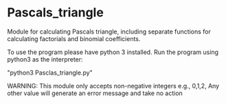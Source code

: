 # Pascals_triangle
Module for calculating Pascals triangle, including separate functions for calculating factorials and binomial coefficients.

To use the program please have python 3 installed.
Run the program using python3 as the interpreter:

"python3 Pasclas_triangle.py"

WARNING:
This module only accepts non-negative integers e.g., 0,1,2,
Any other value will generate an error message and take no action
